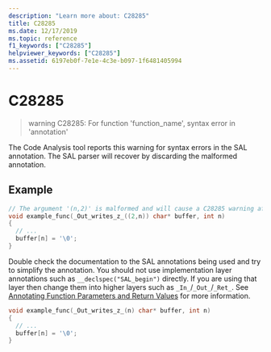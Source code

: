 ```yaml
---
description: "Learn more about: C28285"
title: C28285
ms.date: 12/17/2019
ms.topic: reference
f1_keywords: ["C28285"]
helpviewer_keywords: ["C28285"]
ms.assetid: 6197eb0f-7e1e-4c3e-b097-1f6481405994
---
```

# C28285

> warning C28285: For function 'function_name', syntax error in 'annotation'

The Code Analysis tool reports this warning for syntax errors in the SAL annotation.  The SAL parser will recover by discarding the malformed annotation.

## Example

```cpp
// The argument '(n,2)' is malformed and will cause a C28285 warning after the _Out_writes_z_ macro is expanded.
void example_func(_Out_writes_z_((2,n)) char* buffer, int n)
{
  // ...
  buffer[n] = '\0';
}
```

Double check the documentation to the SAL annotations being used and try to simplify the annotation.  You should not use implementation layer annotations such as `__declspec("SAL_begin")` directly. If you are using that layer then change them into higher layers such as `_In_`/`_Out_`/`_Ret_`.  See [Annotating Function Parameters and Return Values](annotating-function-parameters-and-return-values.md) for more information.

```cpp
void example_func(_Out_writes_z_(n) char* buffer, int n)
{
  // ...
  buffer[n] = '\0';
}
```
